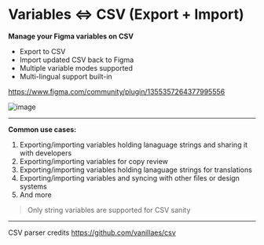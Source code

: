 # Variables ⇔ CSV (Export + Import)
**Manage your Figma variables on CSV** 
- Export to CSV
- Import updated CSV back to Figma
- Multiple variable modes supported
- Multi-lingual support built-in

https://www.figma.com/community/plugin/1355357264377995556

![image](https://github.com/vivek-nexus/variables-csv-figma-plugin/assets/26523871/d42ee075-da17-464f-a200-b3ea018381d0)

---

**Common use cases:**
1. Exporting/importing variables holding lanaguage strings and sharing it with developers
2. Exporting/importing variables for copy review
3. Exporting/importing variables holding lanaguage strings for translations
4. Exporting/importing variables and syncing with other files or design systems
5. And more


> Only string variables are supported for CSV sanity

---

CSV parser credits https://github.com/vanillaes/csv

